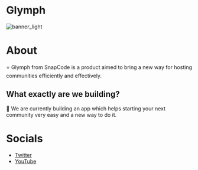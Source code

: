 # Glymph

![banner_light](https://github.com/GlymphApp/.github/assets/92243459/16261da0-2ef1-4919-922b-5202133c8541)
# About

⭐ Glymph from SnapCode is a product aimed to bring a new way for hosting communities efficiently and effectively.

## What exactly are we building?

🚀 We are currently building an app which helps starting your next community very easy and a new way to do it.

# Socials

- [Twitter](https://twitter.com/GlymphApp)
- [YouTube](https://www.youtube.com/@Glymph)

